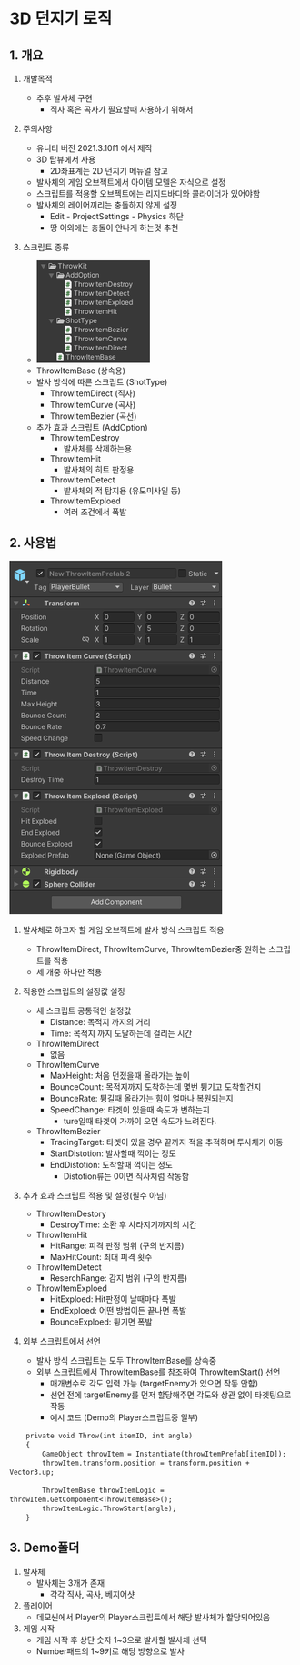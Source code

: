 # 3D 던지기 로직
## 1. 개요
1) 개발목적  
   - 추후 발사체 구현
      - 직사 혹은 곡사가 필요할때 사용하기 위해서
       
2) 주의사항
   - 유니티 버전 2021.3.10f1 에서 제작 
   - 3D 탑뷰에서 사용    
     - 2D좌표계는 2D 던지기 메뉴얼 참고
   - 발사체의 게임 오브젝트에서 아이템 모델은 자식으로 설정
   - 스크립트를 적용할 오브젝트에는 리지드바디와 콜라이더가 있어야함
   - 발사체의 레이어끼리는 충돌하지 않게 설정
     - Edit - ProjectSettings - Physics 하단
     - 땅 이외에는 충돌이 안나게 하는것 추천

3) 스크립트 종류
   - ![image.png1](image/CurveShot_Image/3D/scripts.png)
   - ThrowItemBase (상속용)
   - 발사 방식에 따른 스크립트 (ShotType)
     - ThrowItemDirect (직사)
     - ThrowItemCurve (곡사)
     - ThrowItemBezier (곡선)
   - 추가 효과 스크립트 (AddOption)
     - ThrowItemDestroy
       - 발사체를 삭제하는용
      - ThrowItemHit
        - 발사체의 히트 판정용
      - ThrowItemDetect
        - 발사체의 적 탐지용 (유도미사일 등)
      - ThrowItemExploed
        - 여러 조건에서 폭발

## 2. 사용법
![image.png2](image/CurveShot_Image/3D/prefab.png)
1) 발사체로 하고자 할 게임 오브젝트에 발사 방식 스크립트 적용
   - ThrowItemDirect, ThrowItemCurve, ThrowItemBezier중 원하는 스크립트를 적용
   - 세 개중 하나만 적용
    
2) 적용한 스크립트의 설정값 설정
   - 세 스크립트 공통적인 설정값
     - Distance: 목적지 까지의 거리
     - Time: 목적지 까지 도달하는데 걸리는 시간 
   - ThrowItemDirect
     - 없음
   - ThrowItemCurve
     - MaxHeight: 처음 던졌을때 올라가는 높이
     - BounceCount: 목적지까지 도착하는데 몇번 튕기고 도착할건지
     - BounceRate: 튕길때 올라가는 힘이 얼마나 복원되는지
     - SpeedChange: 타겟이 있을때 속도가 변하는지
       - ture일때 타겟이 가까이 오면 속도가 느려진다.
   - ThrowItemBezier
     - TracingTarget: 타겟이 있을 경우 끝까지 적을 추적하며 투사체가 이동
     - StartDistotion: 발사할때 꺽이는 정도
     - EndDistotion: 도착할때 꺽이는 정도
       - Distotion류는 0이면 직사처럼 작동함

3) 추가 효과 스크립트 적용 및 설정(필수 아님)
   - ThrowItemDestory 
     - DestroyTime: 소환 후 사라지기까지의 시간
   - ThrowItemHit
     - HitRange: 피격 판정 범위 (구의 반지름)
     - MaxHitCount: 최대 피격 횟수
   - ThrowItemDetect
     - ReserchRange: 감지 범위 (구의 반지름)
   - ThrowItemExploed
     - HitExploed: Hit판정이 날때마다 폭발
     - EndExploed: 어떤 방법이든 끝나면 폭발
     - BounceExploed: 튕기면 폭발


4) 외부 스크립트에서 선언
   - 발사 방식 스크립트는 모두 ThrowItemBase를 상속중
   - 외부 스크립트에서 ThrowItemBase를 참조하여 ThrowItemStart() 선언
     - 매개변수로 각도 입력 가능 (targetEnemy가 있으면 작동 안함)
     - 선언 전에 targetEnemy를 먼저 할당해주면 각도와 상관 없이 타겟팅으로 작동
     - 예시 코드 (Demo의 Player스크립트중 일부)
```
    private void Throw(int itemID, int angle)
    {
        GameObject throwItem = Instantiate(throwItemPrefab[itemID]);
        throwItem.transform.position = transform.position + Vector3.up;

        ThrowItemBase throwItemLogic = throwItem.GetComponent<ThrowItemBase>();
        throwItemLogic.ThrowStart(angle);
    }
```

## 3. Demo폴더
1) 발사체
   - 발사체는 3개가 존재
     - 각각 직사, 곡사, 베지어샷
2) 플레이어
   - 데모씬에서 Player의 Player스크립트에서 해당 발사체가 할당되어있음
3) 게임 시작
   - 게임 시작 후 상단 숫자 1~3으로 발사할 발사체 선택
   - Number패드의 1~9키로 해당 방향으로 발사

 










